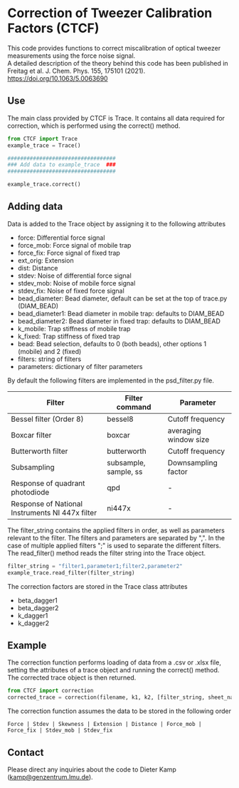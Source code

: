 # Correction of Tweezer Calibration Factors (CTCF)

This code provides functions to correct miscalibration of optical tweezer measurements using the force noise signal.  
A detailed description of the theory behind this code has been published in Freitag et al. J. Chem. Phys. 155, 175101 (2021). https://doi.org/10.1063/5.0063690


## Use
The main class provided by CTCF is Trace. It contains all data required for correction, which is performed using the correct() method.
```python
from CTCF import Trace
example_trace = Trace()

##################################
### Add data to example_trace  ###
##################################

example_trace.correct()
```

## Adding data
Data is added to the Trace object by assigning it to the following attributes
+ force: Differential force signal
+ force_mob: Force signal of mobile trap
+ force_fix: Force signal of fixed trap
+ ext_orig: Extension
+ dist: Distance
+ stdev: Noise of differential force signal
+ stdev_mob: Noise of mobile force signal
+ stdev_fix: Noise of fixed force signal
+ bead_diameter: Bead diameter, default can be set at the top of trace.py (DIAM_BEAD)
+ bead_diameter1: Bead diameter in mobile trap: defaults to DIAM_BEAD
+ bead_diameter2: Bead diameter in fixed trap: defaults to DIAM_BEAD
+ k_mobile: Trap stiffness of mobile trap
+ k_fixed: Trap stiffness of fixed trap
+ bead: Bead selection, defaults to 0 (both beads), other options 1 (mobile) and 2 (fixed)
+ filters: string of filters
+ parameters: dictionary of filter parameters


By default the following filters are implemented in the psd_filter.py file.

| Filter | Filter command | Parameter |
| ------ | ------ | ------ |
| Bessel filter (Order 8) | bessel8 | Cutoff frequency|
| Boxcar filter | boxcar | averaging window size|
| Butterworth filter | butterworth | Cutoff frequency|
| Subsampling | subsample, sample, ss | Downsampling factor|
| Response of quadrant photodiode | qpd | - |
| Response of National Instruments NI 447x filter| ni447x | - |

The filter_string contains the applied filters in order, as well as parameters relevant to the filter. The filters and parameters are separated by ",". 
In the case of multiple applied filters ";" is used to separate the different filters. The read_filter() method reads the filter string into the Trace object.
```python
filter_string = "filter1,parameter1;filter2,parameter2"
example_trace.read_filter(filter_string)
```

The correction factors are stored in the Trace class attributes
* beta_dagger1
* beta_dagger2
* k_dagger1
* k_dagger2

## Example
The correction function performs loading of data from a  .csv or .xlsx file, setting the attributes of a trace object and running the correct() method. The corrected trace object is then returned.

```python
from CTCF import correction
corrected_trace = correction(filename, k1, k2, [filter_string, sheet_name])
```
The correction function assumes the data to be stored in the following order
```
Force | Stdev | Skewness | Extension | Distance | Force_mob | Force_fix | Stdev_mob | Stdev_fix
```

## Contact
Please direct any inquiries about the code to Dieter Kamp (kamp@genzentrum.lmu.de).
